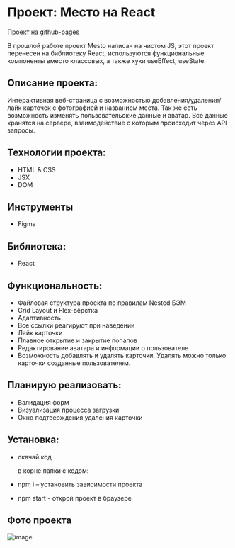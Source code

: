 # Проект: Место на React

[Проект на github-pages](https://pavelbodrenkov.github.io/mesto-react/)

В прошлой работе проект Mesto написан на чистом JS, этот проект перенесен на библиотеку React, используются функциональные компоненты вместо классовых, а также хуки useEffect, useState.

## Описание проекта:
Интерактивная веб-страница с возможностью добавления/удаления/лайк карточек с фотографией и названием места. Так же есть возможность изменять пользовательские данные и аватар. Все данные хранятся на сервере, взаимодействие с которым происходит через API запросы.

## Технологии проекта:
- HTML & CSS
- JSX
- DOM

## Инструменты
- Figma

## Библиотека:
- React

## Функциональность:
- Файловая структура проекта по правилам Nested БЭМ
- Grid Layout и Flex-вёрстка
- Адаптивность
- Все ссылки реагируют при наведении
- Лайк карточки
- Плавное открытие и закрытие попапов
- Редактирование аватара и информации о пользователе
- Возможность добавлять и удалять карточки. Удалять можно только карточки созданные пользователем.

## Планирую реализовать:
- Валидация форм
- Визуализация процесса загрузки
- Окно подтверждения удаления карточки

## Установка:
- скачай код

  в корне папки с кодом:

- npm i – установить зависимости проекта

- npm start - открой проект в браузере

## Фото проекта
![image](https://user-images.githubusercontent.com/70709823/111629294-324ab100-8802-11eb-8fca-d7b7ec873acc.png)


